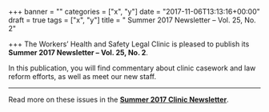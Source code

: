+++
banner = ""
categories = ["x", "y"]
date = "2017-11-06T13:13:16+00:00"
draft = true
tags = ["x", "y"]
title = " Summer 2017 Newsletter – Vol. 25, No. 2"

+++
The Workers’ Health and Safety Legal Clinic is pleased to publish its **Summer 2017 Newsletter – Vol. 25, No. 2**.

In this publication, you will find commentary about clinic casework and law reform efforts, as well as meet our new staff.

---

Read more on these issues in the [**Summer 2017 Clinic Newsletter**](https://s3.amazonaws.com/newsletter.workers-safety.ca/newsletters/Clinic+Newsletters/2010-present/Vol+25%2C+No+2%2C+Summer+2017/WHSLCnewsletter-Summer+2017-Vol+25+No+2.pdf ).
